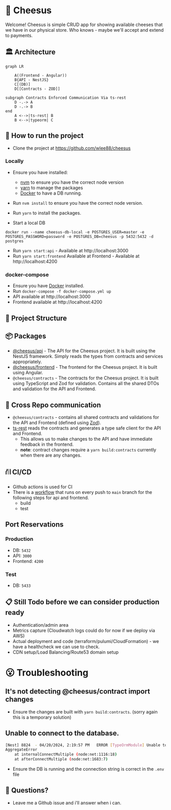 # 🧀 Cheesus

Welcome! Cheesus is simple CRUD app for showing available cheeses that we have in our physical store. Who knows - maybe we'll accept and extend to payments.


## 🏛️ Architecture

```mermaid
graph LR

    A((Frontend - Angular))
    B{API - NestJS}
    C[(DB)]
    D[[Contracts - ZOD]]

subgraph Contracts Enforced Communication Via ts-rest
    D -.-> A
    D -.-> B
end
    A <-->|ts-rest| B
    B <-->|typeorm| C

```

## 🏃 How to run the project
- Clone the project at https://github.com/wlee88/cheesus
### Locally
- Ensure you have installed:
  - [nvm](https://github.com/nvm-sh/nvm) to ensure you have the correct node version
  - [yarn](https://classic.yarnpkg.com/en/docs/install) to manage the packages
  - [Docker](https://docs.docker.com/get-docker/) to have a DB running.

- Run `nvm install` to ensure you have the correct node version.
- Run `yarn` to install the packages.
- Start a local DB
```
docker run --name cheesus-db-local -e POSTGRES_USER=master -e POSTGRES_PASSWORD=password -e POSTGRES_DB=cheesus -p 5432:5432 -d postgres
```
- Run `yarn start:api` - Available at http://localhost:3000
- Run `yarn start:frontend` Available at Frontend - Available at http://localhost:4200

### docker-compose
- Ensure you have [Docker](https://docs.docker.com/get-docker/) installed.
- Run `docker-compose -f docker-compose.yml up`
- API available at http://localhost:3000
- Frontend available at http://localhost:4200

## 📁 Project Structure
## 📦 Packages
- [@cheesus/api](packages/api/README.md) - The API for the Cheesus project. It is built using the NestJS framework. Simply reads the types from contracts and services appropriately.
- [@cheesus/frontend](packages/frontend/README.md) - The frontend for the Cheesus project. It is built using Angular.
- `@cheesus/contracts` - The contracts for the Cheesus project. It is built using TypeScript and Zod for validation. Contains all the shared DTOs and validation for the API and Frontend.

## 🤝 Cross Repo communication
- `@cheesus/contracts` - contains all shared contracts and validations for the API and Frontend (defined using [Zod](https://zod.dev/)).
- [ts-rest](https://ts-rest.com/) reads the contracts and generates a type safe client for the API and Frontend.
  - This allows us to make changes to the API and have immediate feedback in the frontend.
  - **note**: contract changes require a `yarn build:contracts` currently when there are any changes.

## ⛙ CI/CD
- Github actions is used for CI
- There is a [workflow](https://github.com/wlee88/cheesus/actions) that runs on every push to `main` branch for the following steps for api and frontend.
  - build
  - test

## Port Reservations
### Production
- DB: `5432`
- API: `3000`
- Frontend: `4200`
### Test
- DB: `5433`

## 📋 Still Todo before we can consider production ready
- Authentication/admin area
- Metrics capture (Cloudwatch logs could do for now if we deploy via AWS)
- Actual deployment and code (terraform/pulumi/CloudFormation) - we have a healthcheck we can use to check.
- CDN setup/Load Balancing/Route53 domain setup

# 😮 Troubleshooting

## It's not detecting @cheesus/contract import changes
- Ensure the changes are built with `yarn build:contracts`. (sorry again this is a temporary solution) 

## Unable to connect to the database.
```bash
[Nest] 8824  - 04/20/2024, 2:19:57 PM   ERROR [TypeOrmModule] Unable to connect to the database. Retrying (1)...
AggregateError
    at internalConnectMultiple (node:net:1116:18)
    at afterConnectMultiple (node:net:1683:7)

```
- Ensure the DB is running and the connection string is correct in the `.env` file

## 

## 👋 Questions?
- Leave me a Github issue and i'll answer when i can.